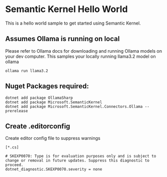 # Semantic Kernel Hello World

This is a hello world sample to get started using Semantic Kernel.

## Assumes Ollama is running on local
Please refer to Ollama docs for downloading and running Ollama models on your dev computer. This samples your locally running llama3.2 model on ollama

```
ollama run llama3.2
```

## Nuget Packages required:

```
dotnet add package OllamaSharp
dotnet add package Microsoft.SemanticKernel
dotnet add package Microsoft.SemanticKernel.Connectors.Ollama --prerelease
```

## Create .editorconfig 
Create editor config file to suppress warnings

```
[*.cs]

# SKEXP0070: Type is for evaluation purposes only and is subject to change or removal in future updates. Suppress this diagnostic to proceed.
dotnet_diagnostic.SKEXP0070.severity = none
```
